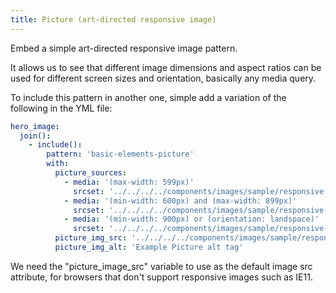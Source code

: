 ```yaml
---
title: Picture (art-directed responsive image)
---
```


Embed a simple art-directed responsive image pattern.

It allows us to see that different image dimensions and aspect ratios can be used for different screen sizes and orientation, basically any media query.

To include this pattern in another one, simple add a variation of the following in the YML file:

```yaml
hero_image:
  join():
    - include():
        pattern: 'basic-elements-picture'
        with:
          picture_sources:
            - media: '(max-width: 599px)'
              srcset: '../../../../components/images/sample/responsive-images/annertech-team/annertech-team-1x1.jpg'
            - media: '(min-width: 600px) and (max-width: 899px)'
              srcset: '../../../../components/images/sample/responsive-images/annertech-team/annertech-team-4x3.jpg'
            - media: '(min-width: 900px) or (orientation: landspace)'
              srcset: '../../../../components/images/sample/responsive-images/annertech-team/annertech-team-16x9.jpg'
          picture_img_src: '../../../../components/images/sample/responsive-images/annertech-team/annertech-team-16x9.jpg'
          picture_img_alt: 'Example Picture alt tag'
```

We need the "picture_image_src" variable to use as the default image src attribute, for browsers that don't support responsive images such as IE11.
